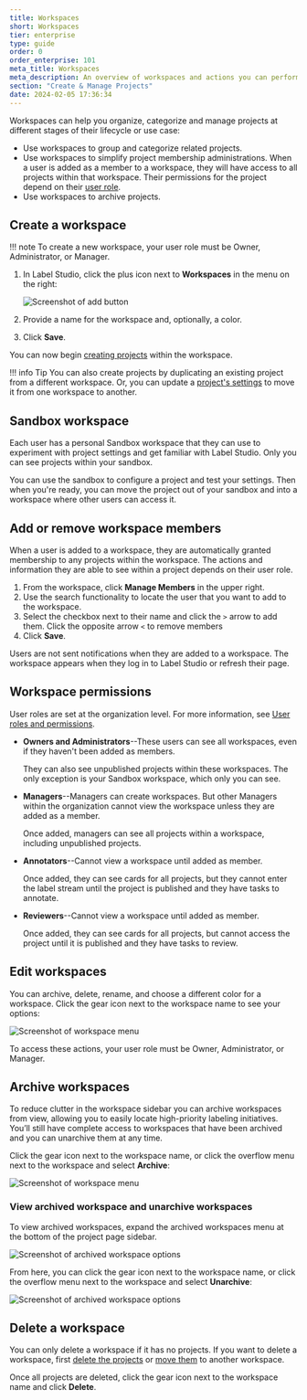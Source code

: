 ```yaml
---
title: Workspaces
short: Workspaces
tier: enterprise
type: guide
order: 0
order_enterprise: 101
meta_title: Workspaces
meta_description: An overview of workspaces and actions you can perform with workspaces. 
section: "Create & Manage Projects"
date: 2024-02-05 17:36:34
---
```


Workspaces can help you organize, categorize and manage projects at different stages of their lifecycle or use case:

* Use workspaces to group and categorize related projects. 
* Use workspaces to simplify project membership administrations. When a user is added as a member to a workspace, they will have access to all projects within that workspace. Their permissions for the project depend on their [user role](admin_roles).
* Use workspaces to archive projects. 


## Create a workspace

!!! note
    To create a new workspace, your user role must be Owner, Administrator, or Manager. 


1. In Label Studio, click the plus icon next to **Workspaces** in the menu on the right:

    ![Screenshot of add button](/images/click-plus-sign.png)

2. Provide a name for the workspace and, optionally, a color. 
3. Click **Save**. 

You can now begin [creating projects](setup_project) within the workspace. 

!!! info Tip
    You can also create projects by duplicating an existing project from a different workspace. Or, you can update a [project's settings](manage_projects#Move-projects-between-workspaces) to move it from one workspace to another.  

## Sandbox workspace

Each user has a personal Sandbox workspace that they can use to experiment with project settings and get familiar with Label Studio. Only you can see projects within your sandbox. 

You can use the sandbox to configure a project and test your settings. Then when you're ready, you can move the project out of your sandbox and into a workspace where other users can access it. 

## Add or remove workspace members

When a user is added to a workspace, they are automatically granted membership to any projects within the workspace. The actions and information they are able to see within a project depends on their user role. 

1. From the workspace, click **Manage Members** in the upper right.
2. Use the search functionality to locate the user that you want to add to the workspace.
3. Select the checkbox next to their name and click the `>` arrow to add them. Click the opposite arrow `<` to remove members
4. Click **Save**.

Users are not sent notifications when they are added to a workspace. The workspace appears when they log in to Label Studio or refresh their page.

## Workspace permissions

User roles are set at the organization level. For more information, see [User roles and permissions](admin_roles).

* **Owners and Administrators**--These users can see all workspaces, even if they haven't been added as members. 

    They can also see unpublished projects within these workspaces. The only exception is your Sandbox workspace, which only you can see. 
* **Managers**--Managers can create workspaces. But other Managers within the organization cannot view the workspace unless they are added as a member. 

    Once added, managers can see all projects within a workspace, including unpublished projects. 
* **Annotators**--Cannot view a workspace until added as member. 

    Once added, they can see cards for all projects, but they cannot enter the label stream until the project is published and they have tasks to annotate. 
* **Reviewers**--Cannot view a workspace until added as member.

    Once added, they can see cards for all projects, but cannot access the project until it is published and they have tasks to review. 

## Edit workspaces

You can archive, delete, rename, and choose a different color for a workspace. Click the gear icon next to the workspace name to see your options:

![Screenshot of workspace menu](/images/project/workspace-edit-modal.png)

To access these actions, your user role must be Owner, Administrator, or Manager. 

## Archive workspaces

To reduce clutter in the workspace sidebar you can archive workspaces from view, allowing you to easily locate high-priority labeling initiatives. You’ll still have complete access to workspaces that have been archived and you can unarchive them at any time.

Click the gear icon next to the workspace name, or click the overflow menu next to the workspace and select **Archive**:

![Screenshot of workspace menu](/images/project/workspace-dropdown-menu.png)

### View archived workspace and unarchive workspaces

To view archived workspaces, expand the archived workspaces menu at the bottom of the project page sidebar.

![Screenshot of archived workspace options](/images/project/workspace-archive-expand.png)

From here, you can click the gear icon next to the workspace name, or click the overflow menu next to the workspace and select **Unarchive**:

![Screenshot of archived workspace options](/images/project/workspace-unarchive-menu.png)


## Delete a workspace

You can only delete a workspace if it has no projects. If you want to delete a workspace, first [delete the projects](manage_projects#Delete-projects) or [move them](manage_projects#Move-projects-between-workspaces) to another workspace.

Once all projects are deleted, click the gear icon next to the workspace name and click **Delete**. 




